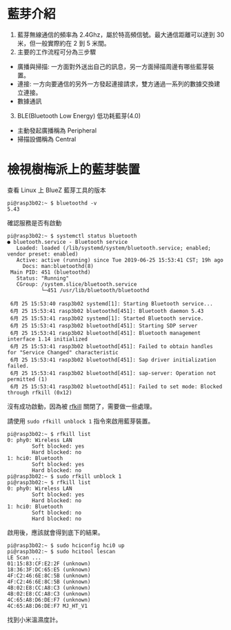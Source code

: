 # 藍芽介紹

1. 藍芽無線通信的頻率為 2.4Ghz，屬於特高頻信號。最大通信距離可以達到 30 米，但一般實際約在 2 到 5 米間。
2. 主要的工作流程可分為三步驟
  * 廣播與掃描: 一方面對外送出自己的訊息，另一方面掃描周邊有哪些藍芽裝置。
  * 連接: 一方向要通信的另外一方發起連接請求，雙方通過一系列的數據交換建立連接。
  * 數據通訊
3. BLE(Bluetooth Low Energy) 低功耗藍芽(4.0)
  * 主動發起廣播稱為 Peripheral
  * 掃描設備稱為 Central

# 檢視樹梅派上的藍芽裝置

查看 Linux 上 BlueZ 藍芽工具的版本

```
pi@rasp3b02:~ $ bluetoothd -v
5.43
```

確認服務是否有啟動

```
pi@rasp3b02:~ $ systemctl status bluetooth
● bluetooth.service - Bluetooth service
   Loaded: loaded (/lib/systemd/system/bluetooth.service; enabled; vendor preset: enabled)
   Active: active (running) since Tue 2019-06-25 15:53:41 CST; 19h ago
     Docs: man:bluetoothd(8)
 Main PID: 451 (bluetoothd)
   Status: "Running"
   CGroup: /system.slice/bluetooth.service
           └─451 /usr/lib/bluetooth/bluetoothd

 6月 25 15:53:40 rasp3b02 systemd[1]: Starting Bluetooth service...
 6月 25 15:53:41 rasp3b02 bluetoothd[451]: Bluetooth daemon 5.43
 6月 25 15:53:41 rasp3b02 systemd[1]: Started Bluetooth service.
 6月 25 15:53:41 rasp3b02 bluetoothd[451]: Starting SDP server
 6月 25 15:53:41 rasp3b02 bluetoothd[451]: Bluetooth management interface 1.14 initialized
 6月 25 15:53:41 rasp3b02 bluetoothd[451]: Failed to obtain handles for "Service Changed" characteristic
 6月 25 15:53:41 rasp3b02 bluetoothd[451]: Sap driver initialization failed.
 6月 25 15:53:41 rasp3b02 bluetoothd[451]: sap-server: Operation not permitted (1)
 6月 25 15:53:41 rasp3b02 bluetoothd[451]: Failed to set mode: Blocked through rfkill (0x12)
```

沒有成功啟動，因為被 [rfkill](https://linux.die.net/man/1/rfkill) 關閉了，需要做一些處理。

請使用 `sudo rfkill unblock 1` 指令來啟用藍芽裝置。

```
pi@rasp3b02:~ $ rfkill list
0: phy0: Wireless LAN
        Soft blocked: yes
        Hard blocked: no
1: hci0: Bluetooth
        Soft blocked: yes
        Hard blocked: no
pi@rasp3b02:~ $ sudo rfkill unblock 1
pi@rasp3b02:~ $ rfkill list
0: phy0: Wireless LAN
        Soft blocked: yes
        Hard blocked: no
1: hci0: Bluetooth
        Soft blocked: no
        Hard blocked: no
```

啟用後，應該就會得到底下的結果。

```
pi@rasp3b02:~ $ sudo hciconfig hci0 up
pi@rasp3b02:~ $ sudo hcitool lescan
LE Scan ...
01:15:83:CF:E2:2F (unknown)
18:36:3F:DC:65:E5 (unknown)
4F:C2:46:6E:8C:5B (unknown)
4F:C2:46:6E:8C:5B (unknown)
4B:02:E8:CC:A8:C3 (unknown)
4B:02:E8:CC:A8:C3 (unknown)
4C:65:A8:D6:DE:F7 (unknown)
4C:65:A8:D6:DE:F7 MJ_HT_V1
```

找到小米溫濕度計。


